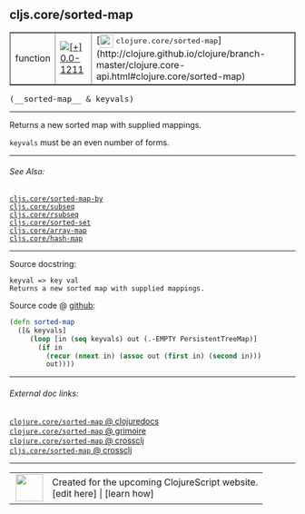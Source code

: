 ## cljs.core/sorted-map



 <table border="1">
<tr>
<td>function</td>
<td><a href="https://github.com/cljsinfo/cljs-api-docs/tree/0.0-1211"><img valign="middle" alt="[+] 0.0-1211" title="Added in 0.0-1211" src="https://img.shields.io/badge/+-0.0--1211-lightgrey.svg"></a> </td>
<td>
[<img height="24px" valign="middle" src="http://i.imgur.com/1GjPKvB.png"> <samp>clojure.core/sorted-map</samp>](http://clojure.github.io/clojure/branch-master/clojure.core-api.html#clojure.core/sorted-map)
</td>
</tr>
</table>


 <samp>
(__sorted-map__ & keyvals)<br>
</samp>

---

Returns a new sorted map with supplied mappings.

`keyvals` must be an even number of forms.

---


###### See Also:

[`cljs.core/sorted-map-by`](cljs.core_sorted-map-by.md)<br>
[`cljs.core/subseq`](cljs.core_subseq.md)<br>
[`cljs.core/rsubseq`](cljs.core_rsubseq.md)<br>
[`cljs.core/sorted-set`](cljs.core_sorted-set.md)<br>
[`cljs.core/array-map`](cljs.core_array-map.md)<br>
[`cljs.core/hash-map`](cljs.core_hash-map.md)<br>

---


Source docstring:

```
keyval => key val
Returns a new sorted map with supplied mappings.
```


Source code @ [github](https://github.com/clojure/clojurescript/blob/r3053/src/cljs/cljs/core.cljs#L7251-L7258):

```clj
(defn sorted-map
  ([& keyvals]
     (loop [in (seq keyvals) out (.-EMPTY PersistentTreeMap)]
       (if in
         (recur (nnext in) (assoc out (first in) (second in)))
         out))))
```

<!--
Repo - tag - source tree - lines:

 <pre>
clojurescript @ r3053
└── src
    └── cljs
        └── cljs
            └── <ins>[core.cljs:7251-7258](https://github.com/clojure/clojurescript/blob/r3053/src/cljs/cljs/core.cljs#L7251-L7258)</ins>
</pre>

-->

---



###### External doc links:

[`clojure.core/sorted-map` @ clojuredocs](http://clojuredocs.org/clojure.core/sorted-map)<br>
[`clojure.core/sorted-map` @ grimoire](http://conj.io/store/v1/org.clojure/clojure/1.7.0-beta3/clj/clojure.core/sorted-map/)<br>
[`clojure.core/sorted-map` @ crossclj](http://crossclj.info/fun/clojure.core/sorted-map.html)<br>
[`cljs.core/sorted-map` @ crossclj](http://crossclj.info/fun/cljs.core.cljs/sorted-map.html)<br>

---

 <table>
<tr><td>
<img valign="middle" align="right" width="48px" src="http://i.imgur.com/Hi20huC.png">
</td><td>
Created for the upcoming ClojureScript website.<br>
[edit here] | [learn how]
</td></tr></table>

[edit here]:https://github.com/cljsinfo/cljs-api-docs/blob/master/cljsdoc/cljs.core_sorted-map.cljsdoc
[learn how]:https://github.com/cljsinfo/cljs-api-docs/wiki/cljsdoc-files

<!--

This information was too distracting to show to readers, but I'll leave it
commented here since it is helpful to:

- pretty-print the data used to generate this document
- and show how to retrieve that data



The API data for this symbol:

```clj
{:description "Returns a new sorted map with supplied mappings.\n\n`keyvals` must be an even number of forms.",
 :ns "cljs.core",
 :name "sorted-map",
 :signature ["[& keyvals]"],
 :history [["+" "0.0-1211"]],
 :type "function",
 :related ["cljs.core/sorted-map-by"
           "cljs.core/subseq"
           "cljs.core/rsubseq"
           "cljs.core/sorted-set"
           "cljs.core/array-map"
           "cljs.core/hash-map"],
 :full-name-encode "cljs.core_sorted-map",
 :source {:code "(defn sorted-map\n  ([& keyvals]\n     (loop [in (seq keyvals) out (.-EMPTY PersistentTreeMap)]\n       (if in\n         (recur (nnext in) (assoc out (first in) (second in)))\n         out))))",
          :title "Source code",
          :repo "clojurescript",
          :tag "r3053",
          :filename "src/cljs/cljs/core.cljs",
          :lines [7251 7258]},
 :full-name "cljs.core/sorted-map",
 :clj-symbol "clojure.core/sorted-map",
 :docstring "keyval => key val\nReturns a new sorted map with supplied mappings."}

```

Retrieve the API data for this symbol:

```clj
;; from Clojure REPL
(require '[clojure.edn :as edn])
(-> (slurp "https://raw.githubusercontent.com/cljsinfo/cljs-api-docs/catalog/cljs-api.edn")
    (edn/read-string)
    (get-in [:symbols "cljs.core/sorted-map"]))
```

-->
